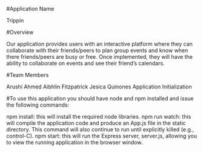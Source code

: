 #Application Name

Trippin

#Overview

Our application provides users with an interactive platform where they can collaborate with their friends/peers to plan group events and know when there friends/peers are busy or free. Once implemented, they will have the ability to collaborate on events and see their friend’s calendars.

#Team Members

Arushi Ahmed
Aibhlin Fitzpatrick
Jesica Quinones
Application Initialization

#To use this application you should have node and npm installed and issue the following commands:

npm install: this will install the required node libraries.
npm run watch: this will compile the application code and produce an App.js file in the static directory. This command will also continue to run until explicitly killed (e.g., control-C).
npm start: this will run the Express server, server.js, allowing you to view the running application in the browser window.
